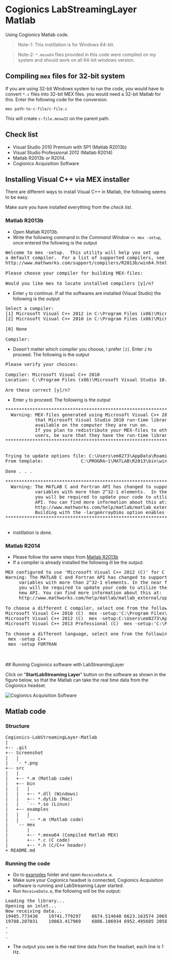 # Cogionics LabStreamingLayer Matlab
Using Cogionics Matlab code.

> Note-1: This instillation is for Windows 64-bit.

> Note-2: `*.mexw64` files provided in this code were compiled on my system and should work on all 64-bit windows version.

## Compiling `mex` files for 32-bit system
If you are using 32-bit Windows system to run the code, you would have to convert `*.c` files into 32-bit MEX files. you would need a 32-bit Matlab for this. Enter the following code for the conversion.

`mex path-to-c-file/c-file.c`

This will create `c-file.mexw32` on the parent path.

## Check list
* Visual Studio 2010 Premium with SP1 (Matlab R2013b)
* Visual Studio Professional 2012 (Matlab R2014)
* Matlab R2013b or R2014.
* Cogionics Acquisition Software

## Installing Visual C++ via MEX installer
There are different ways to install Visual C++ in Matlab, the following seems to be easy.

Make sure you have installed everything from the *check list*.

### Matlab R2013b
* Open Matlab R2013b.
* Write the following command in the *Command Window* `>> mex -setup`, once entered the following is the output

<pre>
Welcome to mex -setup.  This utility will help you set up  
a default compiler.  For a list of supported compilers, see  
http://www.mathworks.com/support/compilers/R2013b/win64.html

Please choose your compiler for building MEX-files:

Would you like mex to locate installed compilers [y]/n?
</pre>

* Enter `y` to continue. If all the softwares are installed (Visual Studio) the following is the output

<pre>
Select a compiler:
[1] Microsoft Visual C++ 2012 in C:\Program Files (x86)\Microsoft Visual Studio 11.0
[2] Microsoft Visual C++ 2010 in C:\Program Files (x86)\Microsoft Visual Studio 10.0

[0] None

Compiler:
</pre>

* Doesn't matter which compiler you choose, I prefer `[2]`. Enter `2` to proceed. The following is the output

<pre>
Please verify your choices:

Compiler: Microsoft Visual C++ 2010  
Location: C:\Program Files (x86)\Microsoft Visual Studio 10.0

Are these correct [y]/n?
</pre>

* Enter `y` to proceed. The following is the output

<pre>
***************************************************************************
  Warning: MEX-files generated using Microsoft Visual C++ 2010 require
           that Microsoft Visual Studio 2010 run-time libraries be  
           available on the computer they are run on.
           If you plan to redistribute your MEX-files to other MATLAB
           users, be sure that they have the run-time libraries.
***************************************************************************


Trying to update options file: C:\Users\em8273\AppData\Roaming\MathWorks\MATLAB\R2013b\mexopts.bat
From template:              C:\PROGRA~1\MATLAB\R2013\bin\win64\mexopts\msvc100opts.bat

Done . . .

**************************************************************************
  Warning: The MATLAB C and Fortran API has changed to support MATLAB
           variables with more than 2^32-1 elements.  In the near future
           you will be required to update your code to utilize the new
           API. You can find more information about this at:
           http://www.mathworks.com/help/matlab/matlab_external/upgrading-mex-files-to-use-64-bit-api.html  
           Building with the -largeArrayDims option enables the new API.
**************************************************************************
 </pre>

* instillation is done.









### Matlab R2014






* Please follow the same steps from [Matlab R2013b](#matlab-r2013b)
* If a compiler is already installed the following ill be the output:




<pre>
MEX configured to use 'Microsoft Visual C++ 2012 (C)' for C language compilation.
Warning: The MATLAB C and Fortran API has changed to support MATLAB
	 variables with more than 2^32-1 elements. In the near future
	 you will be required to update your code to utilize the
	 new API. You can find more information about this at:
	 http://www.mathworks.com/help/matlab/matlab_external/upgrading-mex-files-to-use-64-bit-api.html.

To choose a different C compiler, select one from the following:
Microsoft Visual C++ 2010 (C)  mex -setup:'C:\Program Files\MATLAB\R2014b\bin\win64\mexopts\msvc2010.xml' C
Microsoft Visual C++ 2012 (C)  mex -setup:C:\Users\em8273\AppData\Roaming\MathWorks\MATLAB\R2014b\mex_C_win64.xml C
Microsoft Visual C++ 2013 Professional (C)  mex -setup:'C:\Program Files\MATLAB\R2014b\bin\win64\mexopts\msvc2013.xml' C

To choose a different language, select one from the following:
 mex -setup C++
 mex -setup FORTRAN
 </pre>

<br/>
## Running Cogionics software with LabStreamingLayer

Click on "**StartLabStreaming Layer**" button on the software as shown in the figure below, so that the Matlab can take the real time data from the Cogionics headset.

![Cogionics Acquisition Software](https://github.com/akshaybabloo/Cogionics-LabStreamingLayer-Matlab/raw/master/Screenshot/cog-sw.png)

## Matlab code

### Structure

<pre>
Cogionics-LabStreamingLayer-Matlab
|
+-- .git
+-- Screenshot
|   |
|   `- *.png
+-- src
|   |
|   +-- *.m (Matlab code)
|   +-- bin
|   |   |
|   |   +-- *.dll (Windows)
|   |   +-- *.dylib (Mac)
|   |   `-- *.so (Linux)
|   +-- examples
|   |   |
|   |   `-- *.m (Matlab code)
|   `-- mex
|       |
|       +-- *.mexw64 (Compiled Matlab MEX)
|       +-- *.c (C code)
|       +-- *.h (C/C++ header)
+ README.md
</pre>

### Running the code

* Go to [examples](https://github.com/akshaybabloo/Cogionics-LabStreamingLayer-Matlab/tree/master/src/examples) folder and open `ReceiveData.m`.
* Make sure your Cogionics headset is connected, Cogionics Acquisition software is running and LabStreaming Layer started.
* Run `ReceiveData.m`, the following will be the output:

<pre>
Loading the library...
Opening an inlet...
Now receiving data...
19485.773438	19741.779297	6674.514648	6623.163574	20691.462891	6199.680176	20167.275391	20685.126953	6924.809082	6192.976563	6675.769043	20267.355469	20231.251953	20662.804688	7397.237793	7199.717285	19946.298828	18647.792969	19228.863281	6209.264160	6137.953613	18366.271484	20491.544922	21065.767578	6444.163086	20681.554688	20029.085938	20010.667969	5983.314941	6012.062012	6325.457031	6124.861816	4987.716797	6074.905273	5197.524902	1.000000	0.000000	11236.27503
19708.207031	19863.417969	6886.106934	6952.495605	20584.455078	6310.559082	19912.994141	20138.935547	6726.181152	6194.583984	6666.457520	20144.380859	19848.751953	20016.361328	6850.826660	6961.275879	20171.779297	18535.423828	19087.242188	6016.764648	5894.255859	17926.568359	20411.574219	21206.007813	6374.832031	20544.937500	19862.681641	19956.236328	6122.464355	6436.485840	6369.718750	6173.652832	4987.716797	6074.905273	5197.524902	2.000000	0.000000	11236.27516
.
.
.
</pre>

* The output you see is the real time data from the headset, each line is 1 Hz.
